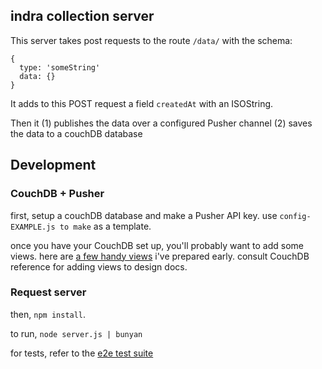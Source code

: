 ## indra collection server

This server takes post requests to the route `/data/` with the schema:

```
{
  type: 'someString'
  data: {}
}
```

It adds to this POST request a field `createdAt` with an ISOString.

Then it (1) publishes the data over a configured Pusher channel (2) saves the data to a couchDB database

## Development

### CouchDB + Pusher
first, setup a couchDB database and make a Pusher API key. use `config-EXAMPLE.js to make` as a template.

once you have your CouchDB set up, you'll probably want to add some views. here are [a few handy views](https://gist.github.com/elsehow/5d2a7e8c53042ba26058) i've prepared early. consult CouchDB reference for adding views to design docs.

### Request server
then, `npm install`.

to run, `node server.js | bunyan`

for tests, refer to the [e2e test suite](http://github.com/testing-suite)